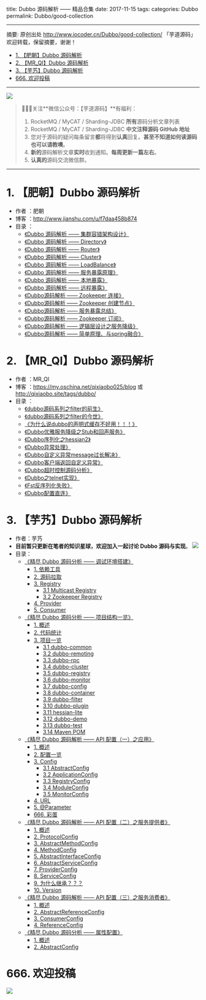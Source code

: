 title: Dubbo 源码解析 —— 精品合集
date: 2017-11-15
tags:
categories: Dubbo
permalink: Dubbo/good-collection

-------

摘要: 原创出处 http://www.iocoder.cn/Dubbo/good-collection/ 「芋道源码」欢迎转载，保留摘要，谢谢！

- [1. 【肥朝】Dubbo 源码解析](http://www.iocoder.cn/Dubbo/good-collection/)
- [2. 【MR_QI】Dubbo 源码解析](http://www.iocoder.cn/Dubbo/good-collection/)
- [3. 【芋艿】Dubbo 源码解析](http://www.iocoder.cn/Dubbo/good-collection/)
- [666. 欢迎投稿](http://www.iocoder.cn/Dubbo/good-collection/)

-------

![](http://www.iocoder.cn/images/common/wechat_mp_2017_07_31.jpg)

> 🙂🙂🙂关注**微信公众号：【芋道源码】**有福利：
> 1. RocketMQ / MyCAT / Sharding-JDBC **所有**源码分析文章列表
> 2. RocketMQ / MyCAT / Sharding-JDBC **中文注释源码 GitHub 地址**
> 3. 您对于源码的疑问每条留言**都**将得到**认真**回复。**甚至不知道如何读源码也可以请教噢**。
> 4. **新的**源码解析文章**实时**收到通知。**每周更新一篇左右**。  
> 5. **认真的**源码交流微信群。

-------

# 1. 【肥朝】Dubbo 源码解析

* 作者 ：肥朝
* 博客 ：http://www.jianshu.com/u/f7daa458b874
* 目录 ：
    * [《Dubbo 源码解析 —— 集群容错架构设计》](https://mp.weixin.qq.com/s?__biz=MzUzMTA2NTU2Ng==&mid=2247483767&idx=1&sn=faf031cdc362599276d3cc58598dd51d&chksm=fa497ec6cd3ef7d0729f6dff9baa116b91dfa6624ffac618620d46558d1d23afeb4b9cf789d2#rd) 
    * [《Dubbo 源码解析 —— Directory》](https://mp.weixin.qq.com/s?__biz=MzUzMTA2NTU2Ng==&mid=2247483776&idx=1&sn=0410235af44b2991c163cfdfefeb26e4&chksm=fa497e31cd3ef727d30b1000a6e805c1c69fe65aef5b771d93b5283be4141850d234d5d765c0#rd)
    * [《Dubbo 源码解析 —— Router》](https://mp.weixin.qq.com/s?__biz=MzUzMTA2NTU2Ng==&mid=2247483785&idx=1&sn=a858a8cef7ecd86ac966138bfc28e6e0&chksm=fa497e38cd3ef72e3a16ef1c7294c379c73785de6e64388ec3e82986eda9bb4dfffbbb29b81e#rd)
    * [《Dubbo 源码解析 —— Cluster》](https://mp.weixin.qq.com/s?__biz=MzUzMTA2NTU2Ng==&mid=2247483794&idx=1&sn=02f1685fc1b0d32e3490d4d7536d6a6e&chksm=fa497e23cd3ef7351e30893cc79205fd684f69d1643056342b16dcdd20ac0293d1bcbaae60ab#rd)
    * [《Dubbo 源码解析 —— LoadBalance》](https://mp.weixin.qq.com/s?__biz=MzUzMTA2NTU2Ng==&mid=2247483815&idx=1&sn=9829fd2fe1eb03b1266f03415d1d305f&chksm=fa497e16cd3ef7005df4713fcaa7394022b268752ab0ac66fc15fff5c49e7c920fa6d5cebd33#rd)
    * [《Dubbo 源码解析 —— 服务暴露原理》](https://mp.weixin.qq.com/s?__biz=MzUzMTA2NTU2Ng==&mid=2247483828&idx=1&sn=cf831fe49cad554b82e2add9b08dcf97&chksm=fa497e05cd3ef71365d1633fe3b3a2b81a929dafbdab510e4ed9a03bb43e4937a403fa25cac6#rd)
    * [《Dubbo 源码解析 —— 本地暴露》](https://mp.weixin.qq.com/s?__biz=MzUzMTA2NTU2Ng==&mid=2247483861&idx=1&sn=045bb16117e6175d9e6310905aa04405&chksm=fa497e64cd3ef7725e351efa3e35934caf46f109569fc97ce1cab77ba6460ca06519d3d6b8c7#rd)
    * [《Dubbo 源码解析 —— 远程暴露》](https://mp.weixin.qq.com/s?__biz=MzUzMTA2NTU2Ng==&mid=2247483887&idx=1&sn=f63868d98907959a2aea17f55d4fe0aa&chksm=fa497e5ecd3ef748cecd9641c034136b2e4502ba746d5d2dd6c95547bc73a1410377bb81eae2#rd)
    * [《Dubbo源码解析 —— Zookeeper 连接》](https://mp.weixin.qq.com/s?__biz=MzUzMTA2NTU2Ng==&mid=2247483909&idx=1&sn=7274f1e44d180f138a9e57c9ebd712e7&chksm=fa497db4cd3ef4a215b5109dec6a1269eae7207543640c997ead58fb15427c33c7e216ea152f#rd)
    * [《Dubbo源码解析 —— Zookeeper 创建节点》](https://mp.weixin.qq.com/s?__biz=MzUzMTA2NTU2Ng==&mid=2247483934&idx=1&sn=f22159486d50ee20f1d5400c3e70e51a&chksm=fa497dafcd3ef4b9aca5e3608ba7cfcd6dc28220e62030c97c1b091225ba84184df296ce5f09#rd)
    * [《Dubbo源码解析 —— 服务暴露总结》](https://mp.weixin.qq.com/s?__biz=MzUzMTA2NTU2Ng==&mid=2247483961&idx=1&sn=1c26d1ee5280175ad1663e0c90f71cb5&chksm=fa497d88cd3ef49e310bcd3ac0bdb8a408504d3643975238816328066d88e787eac358adfc03#rd)
    * [《Dubbo源码解析 —— Zookeeper 订阅》](https://mp.weixin.qq.com/s?__biz=MzUzMTA2NTU2Ng==&mid=2247484014&idx=1&sn=0b2e2efec6668d33166aca571add19da&chksm=fa497ddfcd3ef4c96d8a002ecd83b28660dddb7675b2177106aea1966e3c8ae78c04e01acc69#rd)
    * [《Dubbo源码解析 —— 逻辑层设计之服务降级》](https://mp.weixin.qq.com/s?__biz=MzUzMTA2NTU2Ng==&mid=2247484096&idx=1&sn=c6bf3c48ca3c95949fea5816dbdfa50c&chksm=fa497d71cd3ef467fba2578dab66a965b9e7c4f82bf7072f7179a3424e08eb993ddc5660a2d7#rd)
    * [《Dubbo源码解析 —— 简单原理、与spring融合》]()

# 2. 【MR_QI】Dubbo 源码解析

* 作者 ：MR_QI
* 博客 ：https://my.oschina.net/qixiaobo025/blog 或 http://qixiaobo.site/tags/dubbo/
* 目录 ：
    * [《dubbo源码系列之filter的前生》](https://my.oschina.net/qixiaobo025/blog/995254)
    * [《dubbo源码系列之filter的今世》](https://my.oschina.net/qixiaobo025/blog/995281)
    * [《为什么说dubbo的声明式缓存不好用！！！》](https://my.oschina.net/qixiaobo025/blog/995772)
    * [《Dubbo优雅服务降级之Stub和回声服务》](https://my.oschina.net/qixiaobo025/blog/1014845)
    * [《Dubbo序列化之hessian2》](https://my.oschina.net/qixiaobo025/blog/1073902)
    * [《Dubbo异常处理》](https://my.oschina.net/qixiaobo025/blog/1142720)
    * [《Dubbo自定义异常message过长解决》](https://my.oschina.net/qixiaobo025/blog/1153876)
    * [《Dubbo客户端返回自定义异常》](https://my.oschina.net/qixiaobo025/blog/1154492)
    * [《Dubbo超时控制源码分析》](https://my.oschina.net/qixiaobo025/blog/1186779)
    * [《Dubbo之telnet实现》](https://my.oschina.net/qixiaobo025/blog/1417321)
    * [《Fst反序列化失败》](https://my.oschina.net/qixiaobo025/blog/1519566)
    * [《Dubbo配置直连》](https://my.oschina.net/qixiaobo025/blog/1527009)
    
# 3. 【芋艿】Dubbo 源码解析

* 作者：芋艿
* **目前暂只更新在笔者的知识星球，欢迎加入一起讨论 Dubbo 源码与实现**。  ![](http://www.iocoder.cn/images/common/zsxq/01.png)
* 目录：
    * [《精尽 Dubbo 源码分析 —— 调试环境搭建》](#) 
        - [1. 依赖工具](http://www.iocoder.cn/Dubbo/build-debugging-environment/)
        - [2. 源码拉取](http://www.iocoder.cn/Dubbo/build-debugging-environment/)
        - [3. Registry](http://www.iocoder.cn/Dubbo/build-debugging-environment/)
          - [3.1 Multicast Registry](http://www.iocoder.cn/Dubbo/build-debugging-environment/)
          - [3.2 Zookeeper Registry](http://www.iocoder.cn/Dubbo/build-debugging-environment/)
        - [4. Provider](http://www.iocoder.cn/Dubbo/build-debugging-environment/)
        - [5. Consumer](http://www.iocoder.cn/Dubbo/build-debugging-environment/)
    * [《精尽 Dubbo 源码分析 —— 项目结构一览》](#) 
        - [1. 概述](http://www.iocoder.cn/Dubbo/intro/)
        - [2. 代码统计](http://www.iocoder.cn/Dubbo/intro/)
        - [3. 项目一览](http://www.iocoder.cn/Dubbo/intro/)
          - [3.1 dubbo-common](http://www.iocoder.cn/Dubbo/intro/)
          - [3.2 dubbo-remoting](http://www.iocoder.cn/Dubbo/intro/)
          - [3.3 dubbo-rpc](http://www.iocoder.cn/Dubbo/intro/)
          - [3.4 dubbo-cluster](http://www.iocoder.cn/Dubbo/intro/)
          - [3.5 dubbo-registry](http://www.iocoder.cn/Dubbo/intro/)
          - [3.6 dubbo-monitor](http://www.iocoder.cn/Dubbo/intro/)
          - [3.7 dubbo-config](http://www.iocoder.cn/Dubbo/intro/)
          - [3.8 dubbo-container](http://www.iocoder.cn/Dubbo/intro/)
          - [3.9 dubbo-filter](http://www.iocoder.cn/Dubbo/intro/)
          - [3.10 dubbo-plugin](http://www.iocoder.cn/Dubbo/intro/)
          - [3.11 hessian-lite](http://www.iocoder.cn/Dubbo/intro/)
          - [3.12 dubbo-demo](http://www.iocoder.cn/Dubbo/intro/)
          - [3.13 dubbo-test](http://www.iocoder.cn/Dubbo/intro/)
          - [3.14 Maven POM](http://www.iocoder.cn/Dubbo/intro/)
    * [《精尽 Dubbo 源码解析 —— API 配置（一）之应用》](#)
        - [1. 概述](http://www.iocoder.cn/Dubbo/configuration-api-1/)
        - [2. 配置一览](http://www.iocoder.cn/Dubbo/configuration-api-1/)
        - [3. Config](http://www.iocoder.cn/Dubbo/configuration-api-1/)
          - [3.1 AbstractConfig](http://www.iocoder.cn/Dubbo/configuration-api-1/)
          - [3.2 ApplicationConfig](http://www.iocoder.cn/Dubbo/configuration-api-1/)
          - [3.3 RegistryConfig](http://www.iocoder.cn/Dubbo/configuration-api-1/)
          - [3.4 ModuleConfig](http://www.iocoder.cn/Dubbo/configuration-api-1/)
          - [3.5 MonitorConfig](http://www.iocoder.cn/Dubbo/configuration-api-1/)
        - [4. URL](http://www.iocoder.cn/Dubbo/configuration-api-1/)
        - [5. @Parameter](http://www.iocoder.cn/Dubbo/configuration-api-1/)
        - [666. 彩蛋](http://www.iocoder.cn/Dubbo/configuration-api-1/)
    * [《精尽 Dubbo 源码解析 —— API 配置（二）之服务提供者》](#)
        - [1. 概述](http://www.iocoder.cn/Dubbo/configuration-api-2/)
        - [2. ProtocolConfig](http://www.iocoder.cn/Dubbo/configuration-api-2/)
        - [3. AbstractMethodConfig](http://www.iocoder.cn/Dubbo/configuration-api-2/)
        - [4. MethodConfig](http://www.iocoder.cn/Dubbo/configuration-api-2/)
        - [5. AbstractInterfaceConfig](http://www.iocoder.cn/Dubbo/configuration-api-2/)
        - [6. AbstractServiceConfig](http://www.iocoder.cn/Dubbo/configuration-api-2/)
        - [7. ProviderConfig](http://www.iocoder.cn/Dubbo/configuration-api-2/)
        - [8. ServiceConfig](http://www.iocoder.cn/Dubbo/configuration-api-2/)
        - [9. 为什么继承？？？](http://www.iocoder.cn/Dubbo/configuration-api-2/)
        - [10. Version](http://www.iocoder.cn/Dubbo/configuration-api-2/)
    * [《精尽 Dubbo 源码解析 —— API 配置（三）之服务消费者》](#)
        - [1. 概述](http://www.iocoder.cn/Dubbo/configuration-api-3/)
        - [2. AbstractReferenceConfig](http://www.iocoder.cn/Dubbo/configuration-api-3/)
        - [3. ConsumerConfig](http://www.iocoder.cn/Dubbo/configuration-api-3/)
        - [4. ReferenceConfig](http://www.iocoder.cn/Dubbo/configuration-api-3/)
    * [《精尽 Dubbo 源码分析 —— 属性配置》](#)
        - [1. 概述](http://www.iocoder.cn/Dubbo/configuration-properties/)
        - [2. AbstractConfig](http://www.iocoder.cn/Dubbo/configuration-properties/)

# 666. 欢迎投稿

![](http://www.iocoder.cn/images/common/zsxq/01.png)

